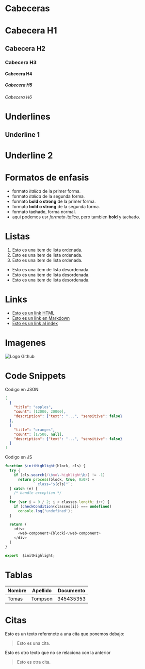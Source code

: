 # Cabeceras
# Cabecera H1
## Cabecera H2
### Cabecera H3
#### Cabecera H4
##### Cabecera H5
###### Cabecera H6

# Underlines
Underline 1
--------------------------
Underline 2
==========================

# Formatos de enfasis
- formato *italica* de la primer forma.
- formato _italica_ de la segunda forma.
- formato **bold o strong**  de la primer forma.
- formato __bold o strong__  de la segunda forma.
- formato ~~tachado~~, forma normal.
- aqui podemos usr *formato italica*, pero tambien **bold** y ~~tachado~~.

# Listas
1. Esto es una item de lista ordenada.
2. Esto es una item de lista ordenada.
3. Esto es una item de lista ordenada.

- Esto es una item de lista desordenada.
- Esto es una item de lista desordenada.
- Esto es una item de lista desordenada.

# Links

- <a href="http://www.googlwe.com">Esto es un link HTML</a>
- [Esto es un link en Markdown](http://www.googlwe.com)
- [Esto es un link al index](index.html)

# Imagenes
![Logo Github](https://github.githubassets.com/images/modules/logos_page/GitHub-Mark.png)

# Code Snippets

Codigo en JSON
```json
[
  {
    "title": "apples",
    "count": [12000, 20000],
    "description": {"text": "...", "sensitive": false}
  },
  {
    "title": "oranges",
    "count": [17500, null],
    "description": {"text": "...", "sensitive": false}
  }
]
```

Codigo en JS
```js
function $initHighlight(block, cls) {
  try {
    if (cls.search(/\bno\-highlight\b/) != -1)
      return process(block, true, 0x0F) +
             ` class="${cls}"`;
  } catch (e) {
    /* handle exception */
  }
  for (var i = 0 / 2; i < classes.length; i++) {
    if (checkCondition(classes[i]) === undefined)
      console.log('undefined');
  }

  return (
    <div>
      <web-component>{block}</web-component>
    </div>
  )
}

export  $initHighlight;
```

# Tablas
| Nombre | Apellido | Documento |
| ------ | -------- | --------- |
| Tomas  | Tompson  | 345435353 |

# Citas
Esto es un texto referencte a una cita que ponemos debajo:
> Esto es una cita.

Esto es otro texto que no se relaciona con la anterior
> Esto es otra cita.

